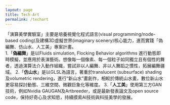 ```yaml
---
layout: page
title: Tech-Art
permalink: /techart
---
```


「演算美學實驗室」主要是培養視覺化程式語言(visual programming/node-based coding)及建構3D虛擬世界(imaginary scenery)核心能力，進而實踐「偽編舞、仿山水、人工美」專案計畫。  
1.「**偽編舞**」是以Fluids simulation, Flocking Behavior algorithms 進行動態即時模擬，並應用於表演藝術。想像每一個像素、每一個粒子如同獨立且有個性的舞者，透過演算法介入動作組織，嘗試非以人編舞、非以人舞蹈之慣性，拓展編舞疆域。
2.「**仿山水**」是以GLSL為語言，著重於translucent (subsurface) shading及volumetric rendering，進行“新山水”畫創作，相較於傳統山水畫，數位新山水更容易探討動態、三維空間、微觀巨象化等維度。
3.「**人工美**」使用第三方GAN技術，例如Nvidia GAUGAN及Artbreeder，或是最新發表論文及open source code，保持好奇心及求知慾，持續摸索AI技術與科技美學的發展。

